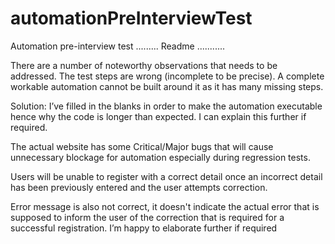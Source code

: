 # automationPreInterviewTest
Automation pre-interview test 
.........
Readme
...........

There are a number of noteworthy observations that needs to be addressed.
The test steps are wrong (incomplete to be precise). A complete workable automation cannot be built around it as it has many missing steps.

Solution: I’ve filled in the blanks in order to make the automation executable hence why the code is longer than expected.
I can explain this further if required.

The actual website has some Critical/Major bugs that will cause unnecessary blockage for automation especially during regression tests. 

Users will be unable to register with a correct detail once an incorrect detail has been previously entered and the user attempts correction. 

Error message is also not correct, it doesn't indicate the actual error that is supposed to inform the user of the correction that is required for a successful registration.
I’m happy to elaborate further if required


